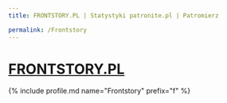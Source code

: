 ```yaml
---
title: FRONTSTORY.PL | Statystyki patronite.pl | Patromierz

permalink: /Frontstory
---
```


# [FRONTSTORY.PL](https://patronite.pl/Frontstory)

{% include profile.md name="Frontstory" prefix="f" %}
